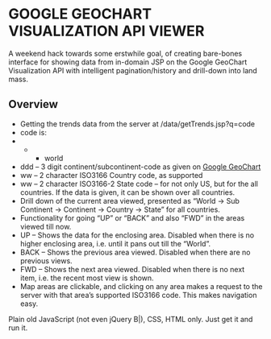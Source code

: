 GOOGLE GEOCHART VISUALIZATION API VIEWER
========================================

A weekend hack towards some erstwhile goal, of creating bare-bones interface for showing data from in-domain JSP on the Google GeoChart Visualization API with intelligent pagination/history and drill-down into land mass.

Overview
---------
* Getting the trends data from the server at <APP-URL>/data/getTrends.jsp?q=code
* code is:
 * * - world
 * ddd – 3 digit continent/subcontinent-code as given on [Google GeoChart](https://developers.google.com/chart/interactive/docs/gallery/geochart)
 * ww – 2 character ISO3166 Country code, as supported
 * ww – 2 character ISO3166-2 State code – for not only US, but for the all countries. If the data is given, it can be shown over all countries.
* Drill down of the current area viewed, presented as “World -> Sub Continent -> Continent -> Country -> State” for all countries.
* Functionality for going “UP” or “BACK” and also “FWD” in the areas viewed till now.
 * UP – Shows the data for the enclosing area. Disabled when there is no higher enclosing area, i.e. until it pans out till the “World”.
 * BACK – Shows the previous area viewed. Disabled when there are no previous views.
 * FWD – Shows the next area viewed. Disabled when there is no next item, i.e. the recent most view is shown.
* Map areas are clickable, and clicking on any area makes a request to the server with that area’s supported ISO3166 code. This makes navigation easy.

Plain old JavaScript (not even jQuery B|), CSS, HTML only. Just get it and run it.
